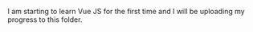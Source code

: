 I am starting to learn Vue JS for the first time and I will be uploading my progress to this folder.

